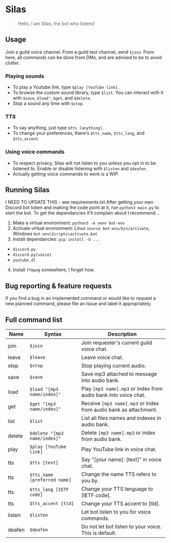 # Silas
> Hello, I am Silas, the bot who listens!

## Usage
Join a guild voice channel. From a guild text channel, send `$join`. From here, all commands can be done from DMs, and are advised to be to avoid clutter.

### Playing sounds
- To play a Youtube link, type `$play [YouTube link]`.
- To browse the custom sound library, type `$list`. You can interact with it with `$save`, `$load"`, `$get`, and `$delete`.
- Stop a sound any time with `$stop`.

### TTS
- To say anything, just type `$tts [anything]`.
- To change your preferences, there's `$tts_name`, `$tts_lang`, and `$tts_accent`.

### Using voice commands
- To respect privacy, Silas will not listen to you unless you opt in to be listened to. Enable or disable listening with `$listen` and `$deafen`.
- Actually getting voice commands to work is a WIP.

## Running Silas
I NEED TO UPDATE THIS - see requirements.txt
After getting your own Discord bot token and making the code point at it, run `python3 main.py` to start the bot. To get the dependancies it'll complain about I recommend...
1. Make a virtual environment: `python3 -m venv bot-env`
2. Activate virtual environment: Linux `source bot-env/bin/activate`, Windows `bot-env\Scripts\activate.bat`
3. Install dependancies: `pip install -U ...`
- `discord.py`
- `discord.py[voice]`
- `youtube_dl`
4. Install `ffmpeg` somewhere, I forget how.

## Bug reporting & feature requests
If you find a bug in an implemented command or would like to request a new planned command, please file an Issue and label it appropriately.

## Full command list
| Name   | Syntax                       | Description |
| ------ | ---------------------------- | ----------- |
| join   | `$join`                      | Join requester's current guild voice chat. |
| leave  | `$leave`                     | Leave voice chat. |
| stop   | `$stop`                      | Stop playing current audio. |
| save   | `$save`                      | Save mp3 attached to message into audio bank. |
| load   | `$load "[mp3 name/index]"`   | Play `[mp3 name].mp3` or index from audio bank into voice chat. |
| get    | `$get "[mp3 name/index]"`    | Receive `[mp3 name].mp3` or index from audio bank as attachment. |
| list   | `$list`                      | List all files names and indexes in audio bank. |
| delete | `$delete "[mp3 name/index]"` | Delete `[mp3 name].mp3` or index from audio bank. |
| play   | `$play [YouTube link]`       | Play YouTube link in voice chat. |
| tts    | `$tts [text]`                | Say "[your name]: [text]" in voice chat. |
| tts    | `$tts_name [preferred name]` | Change the name TTS refers to you by. |
| tts    | `$tts_lang [IETF code]`      | Change your TTS language to [IETF code]. |
| tts    | `$tts_accent [tld]`          | Change your TTS accent to [tld]. |
| listen | `$listen`                    | Let bot listen to you for voice commands. |
| deafen | `$deafen`                    | Do not let bot listen to your voice. This is default. |

